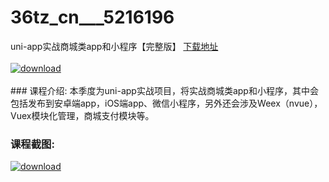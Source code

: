 # 36tz_cn___5216196
uni-app实战商城类app和小程序【完整版】
[下载地址](http://www.36tz.cn/article/5216196 "下载地址")
<br/></br>[![download](http://36tz.cn/muke_img/2020_04_2-71-300x169.png "下载地址")](http://www.36tz.cn/article/5216196 "下载地址")
<br/></br>### 课程介绍:
本季度为uni-app实战项目，将实战商城类app和小程序，其中会包括发布到安卓端app，iOS端app、微信小程序，另外还会涉及Weex（nvue），Vuex模块化管理，商城支付模块等。

### 课程截图:
[![download](http://36tz.cn/muke_img/2020_11_1-50.png "下载地址")](http://www.36tz.cn/article/5216196 "下载地址")
